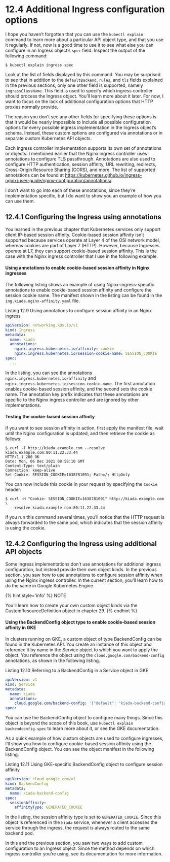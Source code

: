 # 12.4 Additional Ingress configuration options
I hope you haven’t forgotten that you can use the `kubectl explain` command to learn more about a particular API object type, and that you use it regularly. If not, now is a good time to use it to see what else you can configure in an Ingress object’s `spec` field. Inspect the output of the following command:

```shell
$ kubectl explain ingress.spec
```

Look at the list of fields displayed by this command. You may be surprised to see that in addition to the `defaultBackend`, `rules`, and `tls` fields explained in the previous sections, only one other field is supported, namely `ingressClassName`. This field is used to specify which ingress controller should process the Ingress object. You’ll learn more about it later. For now, I want to focus on the lack of additional configuration options that HTTP proxies normally provide.

The reason you don’t see any other fields for specifying these options is that it would be nearly impossible to include all possible configuration options for every possible ingress implementation in the Ingress object’s schema. Instead, these custom options are configured via annotations or in separate custom Kubernetes API objects.

Each ingress controller implementation supports its own set of annotations or objects. I mentioned earlier that the Nginx ingress controller uses annotations to configure TLS passthrough. Annotations are also used to configure HTTP authentication, session affinity, URL rewriting, redirects, Cross-Origin Resource Sharing (CORS), and more. The list of supported annotations can be found at https://kubernetes.github.io/ingress-nginx/user-guide/nginx-configuration/annotations/.

I don’t want to go into each of these annotations, since they’re implementation specific, but I do want to show you an example of how you can use them.

## 12.4.1 Configuring the Ingress using annotations
You learned in the previous chapter that Kubernetes services only support client IP-based session affinity. Cookie-based session affinity isn’t supported because services operate at Layer 4 of the OSI network model, whereas cookies are part of Layer 7 (HTTP). However, because Ingresses operate at L7, they can support cookie-based session affinity. This is the case with the Nginx ingress controller that I use in the following example.

#### Using annotations to enable cookie-based session affinity in Nginx ingresses
The following listing shows an example of using Nginx-ingress-specific annotations to enable cookie-based session affinity and configure the session cookie name. The manifest shown in the listing can be found in the `ing.kiada.nginx-affinity.yaml` file.

Listing 12.9 Using annotations to configure session affinity in an Nginx ingress

```yaml
apiVersion: networking.k8s.io/v1
kind: Ingress
metadata:
  name: kiada
  annotations:
    nginx.ingress.kubernetes.io/affinity: cookie
    nginx.ingress.kubernetes.io/session-cookie-name: SESSION_COOKIE
spec:
  ...
```

In the listing, you can see the annotations `nginx.ingress.kubernetes.io/affinity` and `nginx.ingress.kubernetes.io/session-cookie-name`. The first annotation enables cookie-based session affinity, and the second sets the cookie name. The annotation key prefix indicates that these annotations are specific to the Nginx ingress controller and are ignored by other implementations.

#### Testing the cookie-based session affinity
If you want to see session affinity in action, first apply the manifest file, wait until the Nginx configuration is updated, and then retrieve the cookie as follows:

```shell
$ curl -I http://kiada.example.com --resolve kiada.example.com:80:11.22.33.44
HTTP/1.1 200 OK
Date: Mon, 06 Dec 2021 08:58:10 GMT
Content-Type: text/plain
Connection: keep-alive
Set-Cookie: SESSION_COOKIE=1638781091; Path=/; HttpOnly
```

You can now include this cookie in your request by specifying the `Cookie` header:

```shell
$ curl -H "Cookie: SESSION_COOKIE=1638781091" http://kiada.example.com \
  --resolve kiada.example.com:80:11.22.33.44
```

If you run this command several times, you’ll notice that the HTTP request is always forwarded to the same pod, which indicates that the session affinity is using the cookie.

## 12.4.2 Configuring the Ingress using additional API objects
Some ingress implementations don’t use annotations for additional ingress configuration, but instead provide their own object kinds. In the previous section, you saw how to use annotations to configure session affinity when using the Nginx ingress controller. In the current section, you’ll learn how to do the same in Google Kubernetes Engine.

{% hint style='info' %}
NOTE

You’ll learn how to create your own custom object kinds via the CustomResourceDefinition object in chapter 29.
{% endhint %}

#### Using the BackendConfig object type to enable cookie-based session affinity in GKE
In clusters running on GKE, a custom object of type BackendConfig can be found in the Kubernetes API. You create an instance of this object and reference it by name in the Service object to which you want to apply the object. You reference the object using the `cloud.google.com/backend-config` annotations, as shown in the following listing.

Listing 12.10 Referring to a BackendConfig in a Service object in GKE

```yaml
apiVersion: v1
kind: Service
metadata:
  name: kiada
  annotations:
    cloud.google.com/backend-config: '{"default": "kiada-backend-config"}'
spec:
```

You can use the BackendConfig object to configure many things. Since this object is beyond the scope of this book, use `kubectl explain backendconfig.spec` to learn more about it, or see the GKE documentation.

As a quick example of how custom objects are used to configure ingresses, I’ll show you how to configure cookie-based session affinity using the BackendConfig object. You can see the object manifest in the following listing.

Listing 12.11 Using GKE-specific BackendConfig object to configure session affinity

```yaml
apiVersion: cloud.google.com/v1
kind: BackendConfig
metadata:
  name: kiada-backend-config
spec:
  sessionAffinity:
    affinityType: GENERATED_COOKIE
```

In the listing, the session affinity type is set to `GENERATED_COOKIE`. Since this object is referenced in the `kiada` service, whenever a client accesses the service through the ingress, the request is always routed to the same backend pod.

In this and the previous section, you saw two ways to add custom configuration to an Ingress object. Since the method depends on which ingress controller you’re using, see its documentation for more information.